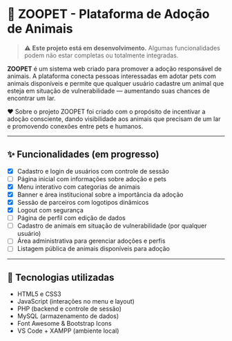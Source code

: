 # 🐾 ZOOPET - Plataforma de Adoção de Animais

> ⚠️ **Este projeto está em desenvolvimento.** Algumas funcionalidades podem não estar completas ou totalmente integradas.

**ZOOPET** é um sistema web criado para promover a adoção responsável de animais. A plataforma conecta pessoas interessadas em adotar pets com animais disponíveis e permite que qualquer usuário cadastre um animal que esteja em situação de vulnerabilidade — aumentando suas chances de encontrar um lar.

❤️ Sobre o projeto
ZOOPET foi criado com o propósito de incentivar a adoção consciente, dando visibilidade aos animais que precisam de um lar e promovendo conexões entre pets e humanos.

---


## ✨ Funcionalidades (em progresso)

- [x] Cadastro e login de usuários com controle de sessão
- [ ] Página inicial com informações sobre adoção e pets
- [x] Menu interativo com categorias de animais
- [x] Banner e área institucional sobre a importância da adoção
- [x] Sessão de parceiros com logotipos dinâmicos
- [x] Logout com segurança
- [ ] Página de perfil com edição de dados
- [ ] Cadastro de animais em situação de vulnerabilidade (por qualquer usuário)
- [ ] Área administrativa para gerenciar adoções e perfis
- [ ] Listagem pública de animais disponíveis para adoção

---

## 🔧 Tecnologias utilizadas

- HTML5 e CSS3
- JavaScript (interações no menu e layout)
- PHP (backend e controle de sessão)
- MySQL (armazenamento de dados)
- Font Awesome & Bootstrap Icons
- VS Code + XAMPP (ambiente local)
